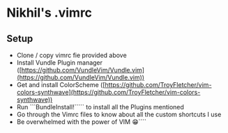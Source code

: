 # Nikhil's .vimrc

## Setup

- Clone / copy vimrc fie provided above
- Install Vundle Plugin manager ([https://github.com/VundleVim/Vundle.vim](https://github.com/VundleVim/Vundle.vim))
- Get and install ColorScheme ([https://github.com/TroyFletcher/vim-colors-synthwave](https://github.com/TroyFletcher/vim-colors-synthwave))
- Run ```BundleInstall!````` to install all the Plugins mentioned
- Go through the Vimrc files to know about all the custom shortcuts I use
- Be overwhelmed with the power of VIM 😁````

